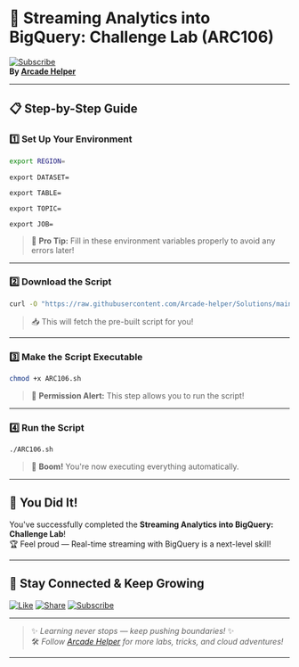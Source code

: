 
# 🚀 Streaming Analytics into BigQuery: Challenge Lab (ARC106)  
[![Subscribe](https://img.shields.io/badge/Subscribe-YouTube-red?style=for-the-badge&logo=youtube)](https://www.youtube.com/@ArcadeHelper1418)  
**By [Arcade Helper](https://www.youtube.com/@ArcadeHelper1418)**

---

## 📋 Step-by-Step Guide

### 1️⃣ Set Up Your Environment
```bash
export REGION=
```
```
export DATASET=
```
```
export TABLE=
```
```
export TOPIC=
```
```
export JOB=
```
> 🧠 **Pro Tip:** Fill in these environment variables properly to avoid any errors later!

---

### 2️⃣ Download the Script
```bash
curl -O "https://raw.githubusercontent.com/Arcade-helper/Solutions/main/Streaming%20Analytics%20into%20BigQuery%3A%20Challenge%20Lab/ARC106.sh"
```
> 📥 This will fetch the pre-built script for you!

---

### 3️⃣ Make the Script Executable
```bash
chmod +x ARC106.sh
```
> 🔐 **Permission Alert:** This step allows you to run the script!

---

### 4️⃣ Run the Script
```bash
./ARC106.sh
```
> 🚀 **Boom!** You're now executing everything automatically.

---

## 🎉 You Did It!  
You've successfully completed the **Streaming Analytics into BigQuery: Challenge Lab**!  
🏆 Feel proud — Real-time streaming with BigQuery is a next-level skill!

---

## 🌟 Stay Connected & Keep Growing

[![Like](https://img.shields.io/badge/Like-❤️-pink?style=for-the-badge)](https://www.youtube.com/@ArcadeHelper1418) 
[![Share](https://img.shields.io/badge/Share-🔁-blue?style=for-the-badge)](https://www.youtube.com/@ArcadeHelper1418) 
[![Subscribe](https://img.shields.io/badge/Subscribe-🔔-red?style=for-the-badge)](https://www.youtube.com/@ArcadeHelper1418)

---

> ✨ *Learning never stops — keep pushing boundaries!* ✨  
> 🛠️ *Follow [Arcade Helper](https://www.youtube.com/@ArcadeHelper1418) for more labs, tricks, and cloud adventures!*

---
